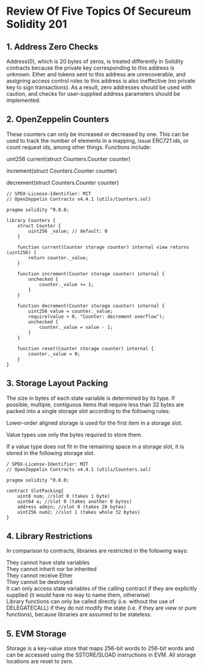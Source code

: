 # Review Of Five Topics Of Secureum Solidity 201
## 1. Address Zero Checks
Address(0), which is 20 bytes of zeros, is treated differently in Solidity contracts because the private key corresponding to this address is unknown. Ether and tokens sent to this address are unrecoverable, and assigning access control roles to this address is also ineffective (no private key to sign transactions). As a result, zero addresses should be used with caution, and checks for user-supplied address parameters should be implemented.

## 2. OpenZeppelin Counters
These counters can only be increased or decreased by one. This can be used to track the number of elements in a mapping, issue ERC721 ids, or count request ids, among other things. Functions include:

uint256 current(struct Counters.Counter counter) </br>

increment(struct Counters.Counter counter) </br>

decrement(struct Counters.Counter counter) </br>

```
// SPDX-License-Identifier: MIT
// OpenZeppelin Contracts v4.4.1 (utils/Counters.sol)

pragma solidity ^0.8.0;

library Counters {
    struct Counter {
        uint256 _value; // default: 0
    }

    function current(Counter storage counter) internal view returns (uint256) {
        return counter._value;
    }

    function increment(Counter storage counter) internal {
        unchecked {
            counter._value += 1;
        }
    }

    function decrement(Counter storage counter) internal {
        uint256 value = counter._value;
        require(value > 0, "Counter: decrement overflow");
        unchecked {
            counter._value = value - 1;
        }
    }

    function reset(Counter storage counter) internal {
        counter._value = 0;
    }
}
```

## 3. Storage Layout Packing
 The size in bytes of each state variable is determined by its type. If possible, multiple, contiguous items that require less than 32 bytes are packed into a single storage slot according to the following rules:</br>

Lower-order aligned storage is used for the first item in a storage slot. </br>

Value types use only the bytes required to store them.</br>

If a value type does not fit in the remaining space in a storage slot, it is stored in the following storage slot.

```
/ SPDX-License-Identifier: MIT
// OpenZeppelin Contracts v4.4.1 (utils/Counters.sol)

pragma solidity ^0.8.0;

contract SlotPacking{
    uint8 num; //slot 0 (takes 1 byte)
    uint64 a; //slot 0 (takes another 8 bytes)
    address admin; //slot 0 (takes 20 bytes)
    uint256 num2; //slot 1 (takes whole 32 bytes)
}
```

## 4. Library Restrictions
 In comparison to contracts, libraries are restricted in the following ways:

They cannot have state variables
</br>
They cannot inherit nor be inherited
</br>
They cannot receive Ether
</br>
They cannot be destroyed
</br>
It can only access state variables of the calling contract if they are explicitly supplied (it would have no way to name them, otherwise)
</br>
Library functions can only be called directly (i.e. without the use of DELEGATECALL) if they do not modify the state (i.e. if they are view or pure functions), because libraries are assumed to be stateless.


## 5. EVM Storage
 Storage is a key-value store that maps 256-bit words to 256-bit words and can be accessed using the SSTORE/SLOAD instructions in EVM. All storage locations are reset to zero.